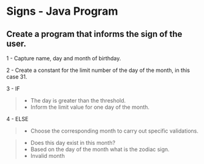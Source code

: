 # Signs - Java Program

## Create a program that informs the sign of the user.

1 - Capture name, day and month of birthday.

2 - Create a constant for the limit number of the day of the month, in this case 31.

3 - IF
> - The day is greater than the threshold.
> - Inform the limit value for one day of the month.

4 - ELSE
> - Choose the corresponding month to carry out specific validations.

> - Does this day exist in this month?
> - Based on the day of the month what is the zodiac sign.
> - Invalid month
